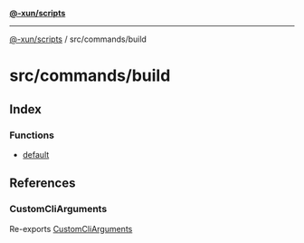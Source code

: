 [**@-xun/scripts**](../../../README.md)

***

[@-xun/scripts](../../../README.md) / src/commands/build

# src/commands/build

## Index

### Functions

- [default](functions/default.md)

## References

### CustomCliArguments

Re-exports [CustomCliArguments](distributables/type-aliases/CustomCliArguments.md)

